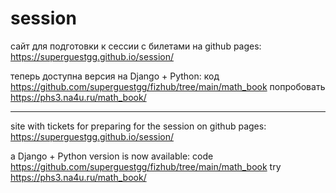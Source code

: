 # session

сайт для подготовки к сессии с билетами на github pages:
https://superguestgg.github.io/session/

теперь доступна версия на Django + Python:
код https://github.com/superguestgg/fizhub/tree/main/math_book
попробовать https://phs3.na4u.ru/math_book/
___________________________________________________________________

site with tickets for preparing for the session on github pages:
https://superguestgg.github.io/session/

a Django + Python version is now available:
code https://github.com/superguestgg/fizhub/tree/main/math_book
try https://phs3.na4u.ru/math_book/
